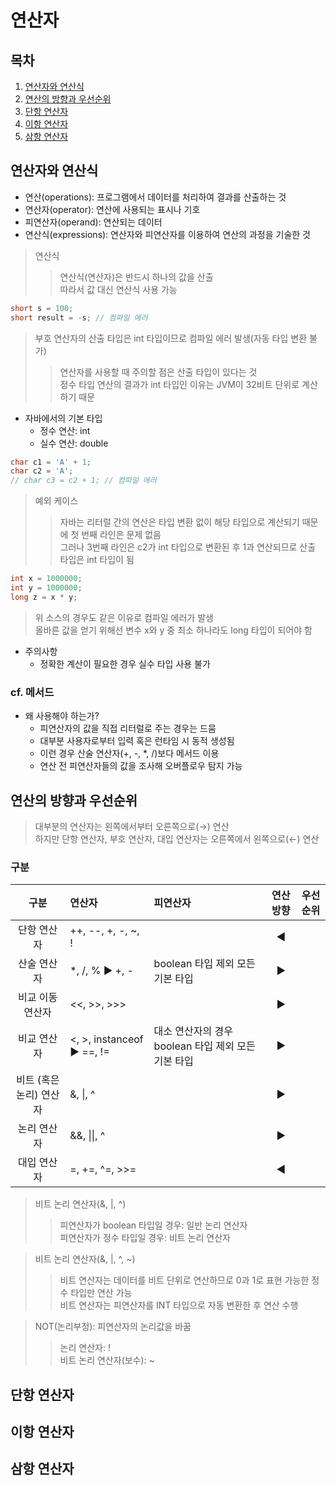 연산자
====

## 목차
1. [연산자와 연산식](#연산자와-연산식)
2. [연산의 방향과 우선순위](#연산의-방향과-우선순위)
3. [단항 연산자](#단항-연산자)
4. [이항 연산자](#이항-연산자)
5. [삼항 연산자](#삼항-연산자)

## 연산자와 연산식
+ 연산(operations): 프로그램에서 데이터를 처리하여 결과를 산출하는 것
+ 연산자(operator): 연산에 사용되는 표시나 기호
+ 피연산자(operand): 연산되는 데이터
+ 연산식(expressions): 연산자와 피연산자를 이용하여 연산의 과정을 기술한 것

> 연산식
>> 연산식(연산자)은 반드시 하나의 값을 산출  
>> 따라서 값 대신 연산식 사용 가능  

```java
short s = 100;
short result = -s; // 컴파일 에러
```

> 부호 연산자의 산출 타입은 int 타입이므로 컴파일 에러 발생(자동 타입 변환 불가)
>> 연산자를 사용할 때 주의할 점은 산출 타입이 있다는 것  
>> 정수 타입 연산의 결과가 int 타입인 이유는 JVM이 32비트 단위로 계산하기 때문  

+ 자바에서의 기본 타입
	+ 정수 연산: int  
	+ 실수 연산: double  

```java
char c1 = 'A' + 1;
char c2 = 'A';
// char c3 = c2 + 1; // 컴파일 에러
```

> 예외 케이스
>> 자바는 리터럴 간의 연산은 타입 변환 없이 해당 타입으로 계산되기 때문에 첫 번째 라인은 문제 없음  
>> 그러나 3번째 라인은 c2가 int 타입으로 변환된 후 1과 연산되므로 산출 타입은 int 타입이 됨  

```java
int x = 1000000;
int y = 1000000;
long z = x * y;
```

> 위 소스의 경우도 같은 이유로 컴파일 에러가 발생  
> 올바른 값을 얻기 위해선 변수 x와 y 중 최소 하나라도 long 타입이 되어야 함  

+ 주의사항
	+ 정확한 계산이 필요한 경우 실수 타입 사용 불가

### cf. 메서드
+ 왜 사용해야 하는가?
	+ 피연산자의 값을 직접 리터럴로 주는 경우는 드뭄
	+ 대부분 사용자로부터 입력 혹은 런타임 시 동적 생성됨
	+ 이런 경우 산술 연산자(+, -, \*, /)보다 메서드 이용
	+ 연산 전 피연산자들의 값을 조사해 오버플로우 탐지 가능

## 연산의 방향과 우선순위
> 대부분의 연산자는 왼쪽에서부터 오른쪽으로(→) 연산  
> 하지만 단항 연산자, 부호 연산자, 대입 연산자는 오른쪽에서 왼쪽으로(←) 연산  

### 구분
| 구분 | 연산자 | 피연산자 | 연산 방향 | 우선순위 |
| :--: | :-- | :-- | :-----: | :----: |
| 단항 연산자 | ++, --, +, -, ~, ! | | ◀ | |
| 산술 연산자 | \*, /, % ▶ +, - | boolean 타입 제외 모든 기본 타입 | ▶ | |
| 비교 이동 연산자 | <<, >>, >>> | | ▶ | |
| 비교 연산자 | <, >, instanceof ▶ ==, != | 대소 연산자의 경우 boolean 타입 제외 모든 기본 타입 | ▶ | |
| 비트 (혹은 논리) 연산자 | &, \|, ^ | | ▶ | |
| 논리 연산자 | &&, \|\|, ^ | | ▶ | |
| 대입 연산자 | =, +=, ^=, >>= | | ◀ | |  

> 비트 논리 연산자(&, |, ^)  
>> 피연산자가 boolean 타입일 경우: 일반 논리 연산자  
>> 피연산자가 정수 타입일 경우: 비트 논리 연산자  

> 비트 논리 연산자(&, |, ^, ~)
>> 비트 연산자는 데이터를 비트 단위로 연산하므로 0과 1로 표현 가능한 정수 타입만 연산 가능  
>> 비트 연산자는 피연산자를 INT 타입으로 자동 변환한 후 연산 수행  

> NOT(논리부정): 피연산자의 논리값을 바꿈  
>> 논리 연산자: !  
>> 비트 논리 연산자(보수): ~  

## 단항 연산자

## 이항 연산자

## 삼항 연산자
